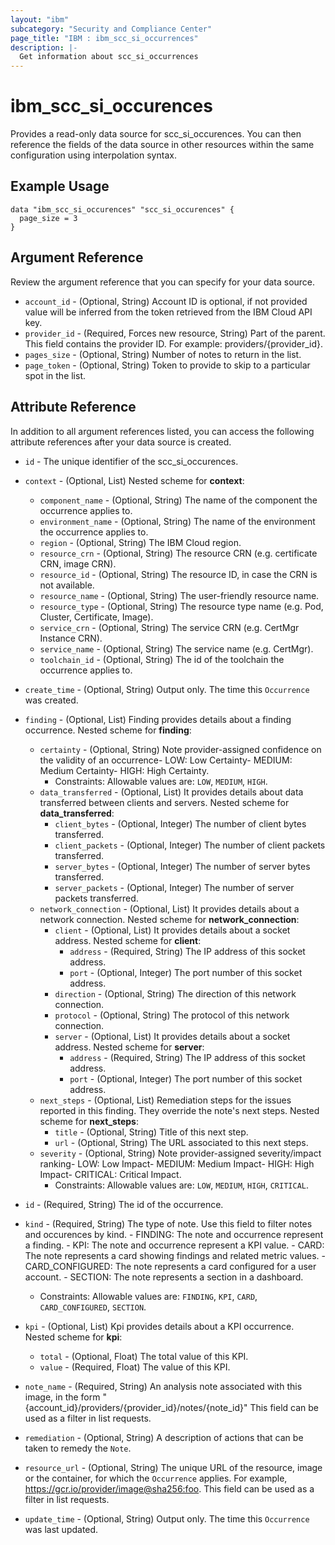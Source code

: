 ```yaml
---
layout: "ibm"
subcategory: "Security and Compliance Center"
page_title: "IBM : ibm_scc_si_occurrences"
description: |-
  Get information about scc_si_occurrences
---
```


# ibm_scc_si_occurences

Provides a read-only data source for scc_si_occurences. You can then reference the fields of the data source in other resources within the same configuration using interpolation syntax.

## Example Usage

```hcl
data "ibm_scc_si_occurences" "scc_si_occurences" {
  page_size = 3
}
```

## Argument Reference

Review the argument reference that you can specify for your data source.

* `account_id` - (Optional, String) Account ID is optional, if not provided value will be inferred from the token retrieved from the IBM Cloud API key.
* `provider_id` - (Required, Forces new resource, String) Part of the parent. This field contains the provider ID. For example: providers/{provider_id}.
* `pages_size` - (Optional, String) Number of notes to return in the list.
* `page_token` - (Optional, String) Token to provide to skip to a particular spot in the list.

## Attribute Reference

In addition to all argument references listed, you can access the following attribute references after your data source is created.

* `id` - The unique identifier of the scc_si_occurences.
* `context` - (Optional, List) 
Nested scheme for **context**:
	* `component_name` - (Optional, String) The name of the component the occurrence applies to.
	* `environment_name` - (Optional, String) The name of the environment the occurrence applies to.
	* `region` - (Optional, String) The IBM Cloud region.
	* `resource_crn` - (Optional, String) The resource CRN (e.g. certificate CRN, image CRN).
	* `resource_id` - (Optional, String) The resource ID, in case the CRN is not available.
	* `resource_name` - (Optional, String) The user-friendly resource name.
	* `resource_type` - (Optional, String) The resource type name (e.g. Pod, Cluster, Certificate, Image).
	* `service_crn` - (Optional, String) The service CRN (e.g. CertMgr Instance CRN).
	* `service_name` - (Optional, String) The service name (e.g. CertMgr).
	* `toolchain_id` - (Optional, String) The id of the toolchain the occurrence applies to.

* `create_time` - (Optional, String) Output only. The time this `Occurrence` was created.

* `finding` - (Optional, List) Finding provides details about a finding occurrence.
Nested scheme for **finding**:
	* `certainty` - (Optional, String) Note provider-assigned confidence on the validity of an occurrence- LOW&#58; Low Certainty- MEDIUM&#58; Medium Certainty- HIGH&#58; High Certainty.
	  * Constraints: Allowable values are: `LOW`, `MEDIUM`, `HIGH`.
	* `data_transferred` - (Optional, List) It provides details about data transferred between clients and servers.
	Nested scheme for **data_transferred**:
		* `client_bytes` - (Optional, Integer) The number of client bytes transferred.
		* `client_packets` - (Optional, Integer) The number of client packets transferred.
		* `server_bytes` - (Optional, Integer) The number of server bytes transferred.
		* `server_packets` - (Optional, Integer) The number of server packets transferred.
	* `network_connection` - (Optional, List) It provides details about a network connection.
	Nested scheme for **network_connection**:
		* `client` - (Optional, List) It provides details about a socket address.
		Nested scheme for **client**:
			* `address` - (Required, String) The IP address of this socket address.
			* `port` - (Optional, Integer) The port number of this socket address.
		* `direction` - (Optional, String) The direction of this network connection.
		* `protocol` - (Optional, String) The protocol of this network connection.
		* `server` - (Optional, List) It provides details about a socket address.
		Nested scheme for **server**:
			* `address` - (Required, String) The IP address of this socket address.
			* `port` - (Optional, Integer) The port number of this socket address.
	* `next_steps` - (Optional, List) Remediation steps for the issues reported in this finding. They override the note's next steps.
	Nested scheme for **next_steps**:
		* `title` - (Optional, String) Title of this next step.
		* `url` - (Optional, String) The URL associated to this next steps.
	* `severity` - (Optional, String) Note provider-assigned severity/impact ranking- LOW&#58; Low Impact- MEDIUM&#58; Medium Impact- HIGH&#58; High Impact- CRITICAL&#58; Critical Impact.
	  * Constraints: Allowable values are: `LOW`, `MEDIUM`, `HIGH`, `CRITICAL`.

* `id` - (Required, String) The id of the occurrence.

* `kind` - (Required, String) The type of note. Use this field to filter notes and occurences by kind. - FINDING&#58; The note and occurrence represent a finding. - KPI&#58; The note and occurrence represent a KPI value. - CARD&#58; The note represents a card showing findings and related metric values. - CARD_CONFIGURED&#58; The note represents a card configured for a user account. - SECTION&#58; The note represents a section in a dashboard.
  * Constraints: Allowable values are: `FINDING`, `KPI`, `CARD`, `CARD_CONFIGURED`, `SECTION`.

* `kpi` - (Optional, List) Kpi provides details about a KPI occurrence.
Nested scheme for **kpi**:
	* `total` - (Optional, Float) The total value of this KPI.
	* `value` - (Required, Float) The value of this KPI.

* `note_name` - (Required, String) An analysis note associated with this image, in the form "{account_id}/providers/{provider_id}/notes/{note_id}" This field can be used as a filter in list requests.

* `remediation` - (Optional, String) A description of actions that can be taken to remedy the `Note`.

* `resource_url` - (Optional, String) The unique URL of the resource, image or the container, for which the `Occurrence` applies. For example, https://gcr.io/provider/image@sha256:foo. This field can be used as a filter in list requests.

* `update_time` - (Optional, String) Output only. The time this `Occurrence` was last updated.


